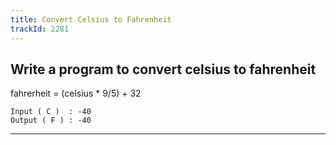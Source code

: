 ```yaml
---
title: Convert Celsius to Fahrenheit
trackId: 2281
---
```


## Write a program to convert celsius to fahrenheit

fahrerheit = (celsius * 9/5) + 32

```
Input ( C )  : -40
Output ( F ) : -40
```

---
